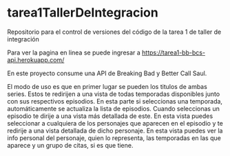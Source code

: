 # tarea1TallerDeIntegracion
Repositorio para el control de versiones del código de la tarea 1 de taller de integración

Para ver la pagina en linea se puede ingresar a <https://tarea1-bb-bcs-api.herokuapp.com/>

En este proyecto consume una API de Breaking Bad y Better Call Saul.

El modo de uso es que en primer lugar se pueden los titulos de ambas series. Estos te redirijen a una vista de todas temporadas disponibles junto con sus respectivos episodios. En esta parte si seleccionas una temporada, automáticamente se actualiza la lista de episodios. 
Cuando seleccionas un episodio te dirije a una vista más detallada de este. En esta vista puedes seleccionar a cualquiera de los personajes que aparecen en el episodio y te redirije a una vista detallada de dicho personaje. 
En esta vista puedes ver la info personal del personaje, quien lo representa, las temporadas en las que aparece y un grupo de citas, si es que tiene. 

